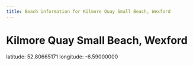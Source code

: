 ```yaml
---
title: Beach information for Kilmore Quay Small Beach, Wexford
---
```

# Kilmore Quay Small Beach, Wexford 

<div class="location-info">latitude: 52.80665171 longitude: -6.59000000</div>
<div id="met-eireann-warnings" onload="get_met_eireann_warnings(EI30)"></div>
<div></div>